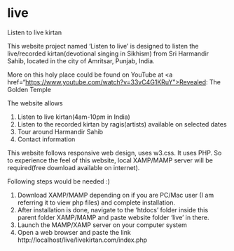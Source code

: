 # live
Listen to live kirtan

This website project named ‘Listen to live’ is designed to listen the live/recorded kirtan(devotional singing in Sikhism) from Sri Harmandir Sahib, located in the city of Amritsar, Punjab, India. 

More on this holy place could be found on YouTube at <a href=“https://www.youtube.com/watch?v=33vC4G1KRuY”>Revealed: The Golden Temple
</a>

The website allows
1. Listen to live kirtan(4am-10pm in India)
2. Listen to the recorded kirtan by ragis(artists) available on selected dates
3. Tour around Harmandir Sahib
4. Contact information

This website follows responsive web design, uses w3.css. It uses PHP.
So to experience the feel of this website, local XAMP/MAMP server will be required(free download available on internet). 

Following steps would be needed :)
1. Download XAMP/MAMP  depending on if you are PC/Mac user (I am referring it to view php files) and complete installation.
2. After installation is done, navigate to the ‘htdocs’ folder inside this parent folder XAMP/MAMP and paste website folder ‘live’ in there.
3. Launch the MAMP/XAMP server on your computer system
4. Open a web browser and paste the  link http://localhost/live/livekirtan.com/index.php


 
